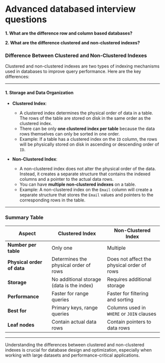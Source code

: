 # Advanced databased interview questions

**1. What are the difference row and column based databases?**


**2. What are the difference clustered and non-clustered indexes?**

### **Difference Between Clustered and Non-Clustered Indexes**

Clustered and non-clustered indexes are two types of indexing mechanisms used in databases to improve query performance. Here are the key differences:

---

#### **1. **Storage and Data Organization****
- **Clustered Index**:
    - A clustered index determines the physical order of data in a table. The rows of the table are stored on disk in the same order as the clustered index.
    - There can be only **one clustered index per table** because the data rows themselves can only be sorted in one order.
    - Example: If a table has a clustered index on the `ID` column, the rows will be physically stored on disk in ascending or descending order of `ID`.

- **Non-Clustered Index**:
    - A non-clustered index does not alter the physical order of the data. Instead, it creates a separate structure that contains the indexed columns and a pointer to the actual data rows.
    - You can have **multiple non-clustered indexes** on a table.
    - Example: A non-clustered index on the `Email` column will create a separate structure that stores the `Email` values and pointers to the corresponding rows in the table.

---

### **Summary Table**

| **Aspect**               | **Clustered Index**                          | **Non-Clustered Index**                     |
|--------------------------|----------------------------------------------|---------------------------------------------|
| **Number per table**      | Only one                                     | Multiple                                    |
| **Physical order of data**| Determines the physical order of rows        | Does not affect the physical order of rows  |
| **Storage**               | No additional storage (data is the index)    | Requires additional storage                 |
| **Performance**           | Faster for range queries                    | Faster for filtering and sorting            |
| **Best for**              | Primary keys, range queries                 | Columns used in `WHERE` or `JOIN` clauses  |
| **Leaf nodes**            | Contain actual data rows                   | Contain pointers to data rows               |

---

Understanding the differences between clustered and non-clustered indexes is crucial for database design and optimization, especially when working with large datasets and performance-critical applications.